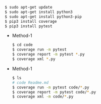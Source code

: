 ```bash
$ sudo apt-get update
$ sudo apt-get install python3
$ sudo apt-get install python3-pip
$ pip3 install coverage
$ pip3 install pytest
```

* Method-1

   ```bash
   $ cd code
   $ coverage run -m pytest
   $ coverage report -m pytest *.py
   $ coverage xml *.py
   ```

* Method-1
    
    ```bash	
    $ ls
    # code Readme.md
    $ coverage run -m pytest code/*.py
    $ coverage report -m pytest code/*.py
    $ coverage xml -m code/*.py
    ```

